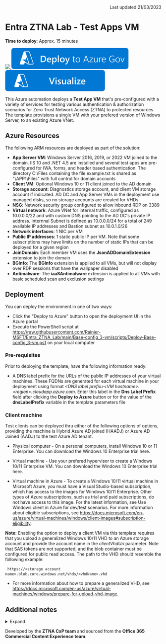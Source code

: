 <p dir='rtl' align='right'>Last updated 21/03/2023</p>

# Entra ZTNA Lab - Test Apps VM                                                                                                       

**Time to deploy**: Approx. 15 minutes

<a href="https://portal.azure.com/#create/Microsoft.Template/uri/https%3A%2F%2Fraw.githubusercontent.com%2FRainier-MSFT%2FEntra_ZTNA_Lab%2Fmain%2FBase-config_3-vm%2Fazuredeploy.json" target="_blank">
<img src="https://aka.ms/deploytoazurebutton"/>
</a>
<a href="https://portal.azure.us/#create/Microsoft.Template/uri/https%3A%2F%2Fraw.githubusercontent.com%2FRainier-MSFT%2FEntra_ZTNA_Lab%2Fmain%2FBase-config_3-vm%2Fazuredeploy.json" target="_blank">
<img src="images/deploytoazuregov.svg"/>
<a/>
<a href="http://armviz.io/#/?load=https%3A%2F%2Fraw.githubusercontent.com%2FRainier-MSFT%2FEntra_ZTNA_Lab%2Fmain%2FBase-config_3-vm%2Fazuredeploy.json" target="_blank">
<img src="https://github.com/Rainier-MSFT/Entra_ZTNA_Lab/blob/main/Test-Apps_vm/images/visualizebutton.svg"/>
</a><p>

This Azure automation deploys a **Test App VM** that's pre-configured with a variety of services for testing various authentication & authorization scenarios for Zero Trust Network Access (ZTNA) to protected resources. The template provisions a single VM with your prefered version of Windows Server, to an existing Azure VNet.

## Azure Resources

The following ARM resources are deployed as part of the solution:

+ **App Server VM**: Windows Server 2016, 2019, or 2022 VM joined to the domain. IIS 10 and .NET 4.5 are installed and several test apps are pre-configured for IWA, forms, and header based authentication. The directory C:\Files containing the file example.txt is shared as "\\APP1\Files" with full control for domain accounts
+ **Client VM**: Optional Windows 10 or 11 client joined to the AD domain
+ **Storage account**: Diagnostics storage account, and client VM storage account if indicated. AD DC and App Server VMs in the deployment use managed disks, so no storage accounts are created for VHDs.
+ **NSG**: Network security group configured to allow inbound RDP on 3389
+ **Virtual network**: Azure VNet for internal traffic, configured as 10.0.0.0/22 and with custom DNS pointing to the AD DC's private IP address. Internnal Subnet is defined as 10.0.0.0/24 for a total of 249 available IP addresses and Bastion subnet as 10.0.1.0/26
+ **Network interfaces**: 1 NIC per VM
+ **Public IP addresses**: 1 static public IP per VM. Note that some subscriptions may have limits on the number of static IPs that can be deployed for a given region
+ **JoinDomain**: Each member VM uses the **JsonADDomainExtension** extension to join the domain
+ **BGInfo**: The **BGInfo** extension is applied to all VMs, but will not display over RDP sessions that have the wallpaper disabled
+ **Antimalware**: The **iaaSAntimalware** extension is applied to all VMs with basic scheduled scan and exclusion settings
     
## Deployment

You can deploy the environment in one of two ways:

+ Click the "Deploy to Azure" button to open the deployment UI in the Azure portal
+ Execute the PowerShell script at https://raw.githubusercontent.com/Rainier-MSFT/Entra_ZTNA_Lab/main/Base-config_3-vm/scripts/Deploy-Base-config_3-vm.ps1 on your local computer

### Pre-requisites
Prior to deploying the template, have the following information ready:

+ A DNS label prefix for the URLs of the public IP addresses of your virtual machines. These FQDNs are generated for each virtual machine in your deployment using format _\<DNS label prefix\>\<VM hostname\>.\<region\>.cloudapp.azure.com_. Enter this label in the __Dns Label Prefix__ field after clicking the __Deploy to Azure__ button or for the value of the __dnsLabelPrefix__ variable in the template parameters file

### Client machine
Test clients can be deployed thru either of the following options of options, providing the machine is Hybrid Azure AD joined (HAADJ) or Azure AD Joined (AADJ) to the test Azure AD tenant.   
     
+ Physical computer - On a personal computers, install Windows 10 or 11 Enterprise. You can download the Windows 10 Enterprise trial here.

+ Virtual machine - Use your prefered hypervisor to create a Windows 10/11 Enterprise VM. You can download the Windows 10 Enterprise trial here.

+ Virtual machine in Azure - To create a Windows 10/11 virtual machine in Microsoft Azure, you must have a Visual Studio-based subscription, which has access to the images for Windows 10/11 Enterprise. Other types of Azure subscriptions, such as trial and paid subscriptions, do not have access to this image. For the latest information, see Use Windows client in Azure for dev/test scenarios. For more information about eligible subscriptions, see https://docs.microsoft.com/en-us/azure/virtual-machines/windows/client-images#subscription-eligibility.
     
**Note:** Enabling the option to deploy a client VM via this template requires that you upload a generalized Windows 10/11 VHD to an Azure storage account and provide the account name in the _clientVhdUri_ parameter. Note that SAS tokens are not supported, and the blob container must be configured for public read access. The path to the VHD should resemble the following example:

     https://<storage account name>.blob.core.windows.net/vhds/<vhdName>.vhd

* For more information about how to prepare a generalized VHD, see https://docs.microsoft.com/en-us/azure/virtual-machines/windows/prepare-for-upload-vhd-image.
        
## Additional notes
<details>
  <summary>Expand</summary>

<p><p>
<li> All guest OS configuration is executed with DSC, using the resources CreateADPDC.ps1.zip and AppConfig.ps1.zip</li>
<li>The domain user *User1* is created in the domain and added to the Domain Admins group. User1's password is the one you provide in the *adminPassword* parameter
<li> The *App server* and *Client* VM resources depend on the **ADDC** resource deployment in order to ensure that the AD domain exists prior to execution of 
the JoinDomain extensions for the member VMs. This asymmetric VM deployment process adds several minutes to the overall deployment time
<li> The private IP address of the **ADDC** VM is always *10.0.0.10*. This IP is set as the DNS IP for the virtual network and all member NICs
<li> The default VM size for all VMs in the deployment is Standard_B2s
<li> Deployment outputs include public IP address and FQDN for each VM
<li> When the specified VM size is smaller than DS4_v2, the client VM deployment may take longer than expected, and then may appear to fail. The client VMs and extensions may or may not deploy successfully. This is due to an ongoing Azure client deployment bug, and only happens when the client VM size is smaller than DS4_v2.

</details>

Developed by the **ZTNA CxP team** and sourced from the **Office 365 Commercial Content Experience team**.
